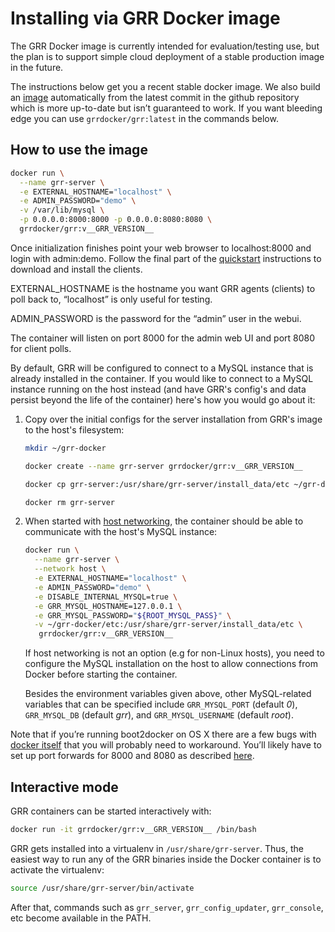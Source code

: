 # Installing via GRR Docker image

The GRR Docker image is currently intended for evaluation/testing use, but
the plan is to support simple cloud deployment of a stable production image in
the future.

The instructions below get you a recent stable docker image. We also build an
[image](https://registry.hub.docker.com/u/grrdocker/grr/) automatically from the
latest commit in the github repository which is more up-to-date but isn’t
guaranteed to work. If you want bleeding edge you can use `grrdocker/grr:latest`
in the commands below.

## How to use the image

```bash
docker run \
  --name grr-server \
  -e EXTERNAL_HOSTNAME="localhost" \
  -e ADMIN_PASSWORD="demo" \
  -v /var/lib/mysql \
  -p 0.0.0.0:8000:8000 -p 0.0.0.0:8080:8080 \
  grrdocker/grr:v__GRR_VERSION__
```

Once initialization finishes point your web browser to localhost:8000 and login
with admin:demo. Follow the final part of the [quickstart](../quickstart.md)
instructions to download and install the clients.

EXTERNAL_HOSTNAME is the hostname you want GRR agents (clients) to poll back
to, “localhost” is only useful for testing.

ADMIN_PASSWORD is the password for the “admin” user in the webui.

The container will listen on port 8000 for the admin web UI and port 8080 for
client polls.

By default, GRR will be configured to connect to a MySQL instance that is
already installed in the container. If you would like to connect to a MySQL
instance running on the host instead (and have GRR's config's and data
persist beyond the life of the container) here's how you would go about it:

1. Copy over the initial configs for the server installation from GRR's image
to the host's filesystem:
    ```bash
    mkdir ~/grr-docker

    docker create --name grr-server grrdocker/grr:v__GRR_VERSION__

    docker cp grr-server:/usr/share/grr-server/install_data/etc ~/grr-docker

    docker rm grr-server
    ```

1. When started with [host networking](https://docs.docker.com/network/host/),
the container should be able to communicate with the host's MySQL instance:

    ```bash
    docker run \
      --name grr-server \
      --network host \
      -e EXTERNAL_HOSTNAME="localhost" \
      -e ADMIN_PASSWORD="demo" \
      -e DISABLE_INTERNAL_MYSQL=true \
      -e GRR_MYSQL_HOSTNAME=127.0.0.1 \
      -e GRR_MYSQL_PASSWORD="${ROOT_MYSQL_PASS}" \
      -v ~/grr-docker/etc:/usr/share/grr-server/install_data/etc \
       grrdocker/grr:v__GRR_VERSION__
    ```

   If host networking is not an option (e.g for non-Linux hosts), you need
to configure the MySQL installation on the host to allow connections from
Docker before starting the container.

   Besides the environment variables given above, other
MySQL-related variables that can be specified include
`GRR_MYSQL_PORT` (default *0*), `GRR_MYSQL_DB` (default *grr*), and
`GRR_MYSQL_USERNAME` (default *root*).

Note that if you’re running boot2docker on OS X there are a few bugs with
[docker itself](https://github.com/boot2docker/boot2docker/issues/824) that you
will probably need to workaround. You’ll likely have to set up port forwards
for 8000 and 8080 as described
[here](https://github.com/boot2docker/boot2docker/blob/master/doc/WORKAROUNDS.md).

## Interactive mode

GRR containers can be started interactively with:

```bash
docker run -it grrdocker/grr:v__GRR_VERSION__ /bin/bash
```

GRR gets installed into a virtualenv in
`/usr/share/grr-server`. Thus, the easiest way to run any of the GRR binaries
inside the Docker container is to activate the virtualenv:

```bash
source /usr/share/grr-server/bin/activate
```

After that, commands such as `grr_server`, `grr_config_updater`, `grr_console`,
etc become available in the PATH.
